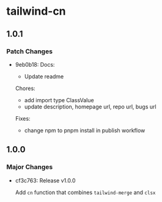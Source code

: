 # tailwind-cn

## 1.0.1

### Patch Changes

- 9eb0b18: Docs:

  - Update readme

  Chores:

  - add import type ClassValue
  - update description, homepage url, repo url, bugs url

  Fixes:

  - change npm to pnpm install in publish workflow

## 1.0.0

### Major Changes

- cf3c763: Release v1.0.0

  Add `cn` function that combines `tailwind-merge` and `clsx`
